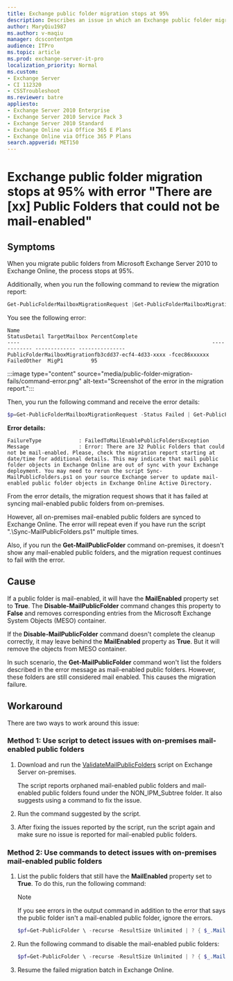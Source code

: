 ```yaml
---
title: Exchange public folder migration stops at 95%
description: Describes an issue in which an Exchange public folder migration stops at 95% because it has failed at syncing mail-enabled public folders from on-premises and provides a workaround.
author: MaryQiu1987
ms.author: v-maqiu
manager: dcscontentpm
audience: ITPro 
ms.topic: article
ms.prod: exchange-server-it-pro
localization_priority: Normal
ms.custom: 
- Exchange Server
- CI 112320
- CSSTroubleshoot
ms.reviewer: batre
appliesto:
- Exchange Server 2010 Enterprise
- Exchange Server 2010 Service Pack 3
- Exchange Server 2010 Standard
- Exchange Online via Office 365 E Plans
- Exchange Online via Office 365 P Plans
search.appverid: MET150
---
```

# Exchange public folder migration stops at 95% with error "There are [xx] Public Folders that could not be mail-enabled"

## Symptoms

When you migrate public folders from Microsoft Exchange Server 2010 to Exchange Online, the process stops at 95%.

Additionally, when you run the following command to review the migration report:

```powershell
Get-PublicFolderMailboxMigrationRequest |Get-PublicFolderMailboxMigrationRequestStatistics -IncludeReport
```

You see the following error:

```asciidoc
Name                                                              StatusDetail TargetMailbox PercentComplete
----                                                              ------------ ------------- ---------------
PublicFolderMailboxMigrationfb3cdd37-ecf4-4d33-xxxx -fcec86xxxxxx FailedOther  MigP1         95
```

:::image type="content" source="media/public-folder-migration-fails/command-error.png" alt-text="Screenshot of the error in the migration report.":::

Then, you run the following command and receive the error details:

```powershell
$p=Get-PublicFolderMailboxMigrationRequest -Status Failed | Get-PublicFolderMailboxMigrationRequestStatistics -IncludeReport;$p[0].report.failures[-1].Message
```

**Error details:**

```asciidoc
FailureType            : FailedToMailEnablePublicFoldersException
Message                : Error: There are 32 Public Folders that could not be mail-enabled. Please, check the migration report starting at date/time for additional details. This may indicate that mail public folder objects in Exchange Online are out of sync with your Exchange deployment. You may need to rerun the script Sync-MailPublicFolders.ps1 on your source Exchange server to update mail-enabled public folder objects in Exchange Online Active Directory.
```

From the error details, the migration request shows that it has failed at syncing mail-enabled public folders from on-premises.

However, all on-premises mail-enabled public folders are synced to Exchange Online. The error will repeat even if you have run the script ".\Sync-MailPublicFolders.ps1" multiple times.

Also, if you run the **Get-MailPublicFolder** command on-premises, it doesn't show any mail-enabled public folders, and the migration request continues to fail with the error.

## Cause

If a public folder is mail-enabled, it will have the **MailEnabled** property set to **True**. The **Disable-MailPublicFolder** command changes this property to **False** and removes corresponding entries from the Microsoft Exchange System Objects (MESO) container.

If the **Disable-MailPublicFolder** command doesn't complete the cleanup correctly, it may leave behind the **MailEnabled** property as **True**. But it will remove the objects from MESO container.

In such scenario, the **Get-MailPublicFolder** command won't list the folders described in the error message as mail-enabled public folders. However, these folders are still considered mail enabled. This causes the migration failure.

## Workaround

There are two ways to work around this issue:

### Method 1: Use script to detect issues with on-premises mail-enabled public folders

1. Download and run the [ValidateMailPublicFolders](https://aka.ms/ValidateMEPF) script on Exchange Server on-premises.

   The script reports orphaned mail-enabled public folders and mail-enabled public folders found under the NON_IPM_Subtree folder. It also suggests using a command to fix the issue.

2. Run the command suggested by the script.
3. After fixing the issues reported by the script, run the script again and make sure no issue is reported for mail-enabled public folders.

### Method 2: Use commands to detect issues with on-premises mail-enabled public folders

1. List the public folders that still have the **MailEnabled** property set to **True**. To do this, run the following command:

   > [!NOTE]
   > If you see errors in the output command in addition to the error that says the public folder isn't a mail-enabled public folder, ignore the errors.

   ```powershell
   $pf=Get-PublicFolder \ -recurse -ResultSize Unlimited | ? { $_.MailEnabled }; ForEach ($i in $pf) {$mesoObj = Get-MailPublicFolder $i.identity; if ($mesoObj -eq $null) {$i }}
   ```

2. Run the following command to disable the mail-enabled public folders:

   ```powershell
   $pf=Get-PublicFolder \ -recurse -ResultSize Unlimited | ? { $_.MailEnabled }; ForEach ($i in $pf) {$mesoObj = Get-MailPublicFolder $i.identity; if ($mesoObj -eq $null) { Disable-MailPublicFolder $i -confirm:$False} }
   ```

3. Resume the failed migration batch in Exchange Online.
